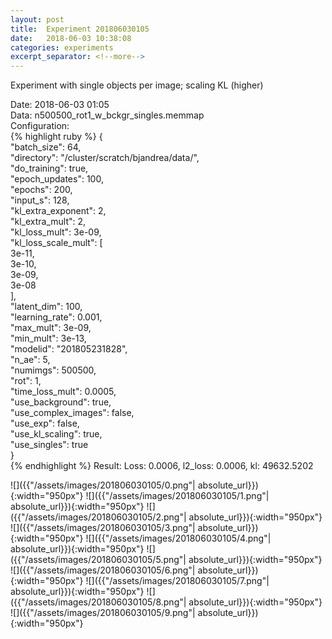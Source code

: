 ```yaml
---
layout: post
title:  Experiment 201806030105
date:   2018-06-03 10:38:08
categories: experiments
excerpt_separator: <!--more-->
---
```

Experiment with single objects per image; scaling KL (higher)  

 <!--more-->
Date: 2018-06-03 01:05  
Data: n500500_rot1_w_bckgr_singles.memmap  
Configuration:   
{% highlight ruby %}
{  
    "batch_size": 64,   
    "directory": "/cluster/scratch/bjandrea/data/",   
    "do_training": true,   
    "epoch_updates": 100,   
    "epochs": 200,   
    "input_s": 128,   
    "kl_extra_exponent": 2,   
    "kl_extra_mult": 2,   
    "kl_loss_mult": 3e-09,   
    "kl_loss_scale_mult": [  
        3e-11,   
        3e-10,   
        3e-09,   
        3e-08  
    ],   
    "latent_dim": 100,   
    "learning_rate": 0.001,   
    "max_mult": 3e-09,   
    "min_mult": 3e-13,   
    "modelid": "201805231828",   
    "n_ae": 5,   
    "numimgs": 500500,   
    "rot": 1,   
    "time_loss_mult": 0.0005,   
    "use_background": true,   
    "use_complex_images": false,   
    "use_exp": false,   
    "use_kl_scaling": true,   
    "use_singles": true  
}  
{% endhighlight %}
Result: Loss: 0.0006, l2_loss: 0.0006, kl: 49632.5202  

![]({{"/assets/images/201806030105/0.png"| absolute_url}}){:width="950px"}
![]({{"/assets/images/201806030105/1.png"| absolute_url}}){:width="950px"}
![]({{"/assets/images/201806030105/2.png"| absolute_url}}){:width="950px"}
![]({{"/assets/images/201806030105/3.png"| absolute_url}}){:width="950px"}
![]({{"/assets/images/201806030105/4.png"| absolute_url}}){:width="950px"}
![]({{"/assets/images/201806030105/5.png"| absolute_url}}){:width="950px"}
![]({{"/assets/images/201806030105/6.png"| absolute_url}}){:width="950px"}
![]({{"/assets/images/201806030105/7.png"| absolute_url}}){:width="950px"}
![]({{"/assets/images/201806030105/8.png"| absolute_url}}){:width="950px"}
![]({{"/assets/images/201806030105/9.png"| absolute_url}}){:width="950px"}
